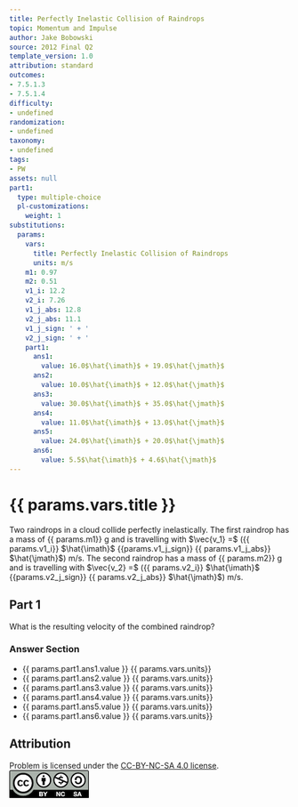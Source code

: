 ```yaml
---
title: Perfectly Inelastic Collision of Raindrops
topic: Momentum and Impulse
author: Jake Bobowski
source: 2012 Final Q2
template_version: 1.0
attribution: standard
outcomes:
- 7.5.1.3
- 7.5.1.4
difficulty:
- undefined
randomization:
- undefined
taxonomy:
- undefined
tags:
- PW
assets: null
part1:
  type: multiple-choice
  pl-customizations:
    weight: 1
substitutions:
  params:
    vars:
      title: Perfectly Inelastic Collision of Raindrops
      units: m/s
    m1: 0.97
    m2: 0.51
    v1_i: 12.2
    v2_i: 7.26
    v1_j_abs: 12.8
    v2_j_abs: 11.1
    v1_j_sign: ' + '
    v2_j_sign: ' + '
    part1:
      ans1:
        value: 16.0$\hat{\imath}$ + 19.0$\hat{\jmath}$
      ans2:
        value: 10.0$\hat{\imath}$ + 12.0$\hat{\jmath}$
      ans3:
        value: 30.0$\hat{\imath}$ + 35.0$\hat{\jmath}$
      ans4:
        value: 11.0$\hat{\imath}$ + 13.0$\hat{\jmath}$
      ans5:
        value: 24.0$\hat{\imath}$ + 20.0$\hat{\jmath}$
      ans6:
        value: 5.5$\hat{\imath}$ + 4.6$\hat{\jmath}$
---
```

# {{ params.vars.title }}
Two raindrops in a cloud collide perfectly inelastically. The first raindrop has a mass of {{ params.m1}} g and is travelling with $\vec{v_1} =$ ({{ params.v1_i}} $\hat{\imath}$ {{params.v1_j_sign}} {{ params.v1_j_abs}} $\hat{\jmath}$) m/s.
The second raindrop has a mass of {{ params.m2}} g and is travelling with $\vec{v_2} =$ ({{ params.v2_i}} $\hat{\imath}$ {{params.v2_j_sign}} {{ params.v2_j_abs}} $\hat{\jmath}$) m/s.
## Part 1

What is the resulting velocity of the combined raindrop?

### Answer Section

- {{ params.part1.ans1.value }} {{ params.vars.units}}
- {{ params.part1.ans2.value }} {{ params.vars.units}}
- {{ params.part1.ans3.value }} {{ params.vars.units}}
- {{ params.part1.ans4.value }} {{ params.vars.units}}
- {{ params.part1.ans5.value }} {{ params.vars.units}}
- {{ params.part1.ans6.value }} {{ params.vars.units}}

## Attribution

Problem is licensed under the [CC-BY-NC-SA 4.0 license](https://creativecommons.org/licenses/by-nc-sa/4.0/).<br> ![The Creative Commons 4.0 license requiring attribution-BY, non-commercial-NC, and share-alike-SA license.](https://raw.githubusercontent.com/firasm/bits/master/by-nc-sa.png)